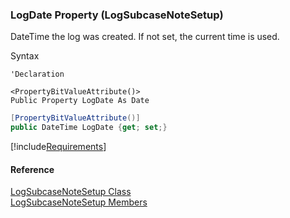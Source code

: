 ﻿### LogDate Property (LogSubcaseNoteSetup)

DateTime the log was created. If not set, the current time is used.

Syntax

```vbnet
'Declaration

<PropertyBitValueAttribute()>
Public Property LogDate As Date
```

```csharp
[PropertyBitValueAttribute()]
public DateTime LogDate {get; set;}
```

[!include[Requirements](../partials/requirements.md)]

#### Reference

[LogSubcaseNoteSetup Class](FChoice.Toolkits.Clarify~FChoice.Toolkits.Clarify.Support.LogSubcaseNoteSetup.md)  
[LogSubcaseNoteSetup Members](FChoice.Toolkits.Clarify~FChoice.Toolkits.Clarify.Support.LogSubcaseNoteSetup_members.md)